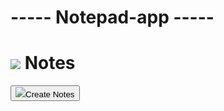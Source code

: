 # ----- Notepad-app ----- 


<!DOCTYPE html>
<html>

<head>

  <meta name="viewport" content="width=device-width, initial-scale1.0">
  <title>Notes App</title>
  <link href="style.css" rel="stylesheet">
</head>

<body>
 <div class = "container">
   <h1> <img src="images/notes.png" > Notes </h1>
   <button class="btn"> <img src="images/edit.png" >Create Notes </button>
   <div class="notes-container">
   <!--  <p contenteditable="true" class="input-box">
          <img src ="images/delete.png" alt="">
     </p> -->
     
   </div>
 </div>
  
 <script src="script.js"> </script>
  
</body>

</html>
